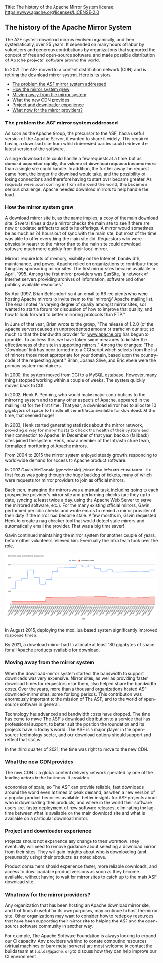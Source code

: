 Title: The history of the Apache Mirror System
license: https://www.apache.org/licenses/LICENSE-2.0

## The history of the Apache Mirror System

The ASF system download mirrors evolved organically, and then systematically, over 25 years. It depended on many hours of labor by volunteers and generous contributions by organizations that supported the concept of free and open-source software, and made possible distribution of Apache projects' software around the world.

In 2021 The ASF moved to a content distribution network (CDN) and is retiring the download mirror system. Here is its story.

  - <a href="#problem">The problem the ASF mirror system addressed</a>
  - <a href="#growth">How the mirror system grew</a>
  - <a href="#moving">Moving away from the mirror system</a>
  - <a href="#cdn">What the new CDN provides</a>
  - <a href="#experience">Project and downloader experience</a>
  - <a href="#next">What now for the mirror providers?</a>

<h3 id="problem">The problem the ASF mirror system addressed</h3>
As soon as the Apache Group, the precursor to the ASF, had a useful version of the Apache Server, it wanted to share it widely. This required having a download site from which interested parties could retrieve the latest version of the software.

A single download site could handle a few requests at a time, but as demand expanded rapidly, the volume of download requests became more than a single site could handle. In addition, the further away the request came from, the longer the download would take, and the possibility of losing connections and therefore having to start over became greater. As requests were soon coming in from all around the world, this became a serious challenge. Apache needed download mirrors to help handle the load.

<h3 id="growth">How the mirror system grew</h3>
A download mirror site is, as the name implies, a copy of the main download site. Several times a day a mirror checks the main site to see if there are new or updated artifacts to add to its offerings. A mirror would sometimes be as much as 24 hours out of sync with the main site, but most of the time was able to offer everything the main site did. Requestors who were physically nearer to the mirror than to the main site could download software much more quickly from their local mirror.

Mirrors require lots of memory, visibility on the Internet, bandwidth, maintenance, and power. Apache relied on organizations to contribute these things by sponsoring mirror sites. The first mirror sites became available in April, 1995. Among the first mirror providers was SunSite, 'a network of Internet servers providing archives of information, software and other publicly available resources.'

By April,1997, Brian Behlendorf sent an email to 66 recipients who were hosting Apache mirrors to invite them to the 'mirror@' Apache mailing list. The email noted "a varying degree of quality amongst mirror sites, so I wanted to start a forum for discussion of how to improve that quality, and how to look forward to better mirroring protocols than FTP."

In June of that year, Brian wrote to the group, "The release of 1.2.0 (of the Apache server) caused an unprecedented amount of traffic on our site; so much so that the bandwidth provider for www.apache.org has begun to grumble. To address this, we have taken some measures to bolster the effectiveness of the site in supporting mirrors." Among the changes: "The 'Download' link has been turned into a CGI script which selects from the list of mirrors those most appropriate for your domain, based upon the country-code of the requesting agent." Brian, Joshua Slive, and Eric Abele were the primary system maintainers.

In 2000, the system moved from CGI to a MySQL database. However, many things stopped working within a couple of weeks. The system quickly moved back to CGI.

In 2002, Henk P. Penning, who would make major contributions to the mirroring system and to many other aspects of Apache, appeared in the mailing list for the first time. That year, a download mirror had to allocate 10 gigabytes of space to handle all the artifacts available for download. At the time, that seemed huge!

In 2003, Henk started generating statistics about the mirror network, providing a way for mirror hosts to check the health of their system and their connection to Apache. In December of that year, backup (fallback) sites joined the system. Henk, now a member of the Infrastructure team, formalized monitoring of Apache mirrors.

From 2004 to 2015 the mirror system enjoyed steady growth, responding to world-wide demand for access to Apache product software.

In 2007 Gavin McDonald (gmcdonald) joined the Infrastructure team. His first focus was going through the huge backlog of tickets, many of which were requests for mirror providers to join as official mirrors.

Back then, managing the mirrors was a manual task, including going to each prospective provider's mirror site and performing checks (are they up to date, syncing at least twice a day, using the Apache Web Server to serve the mirrored software, etc.). For the many existing official mirrors, Gavin performed periodic checks and wrote emails to remind a mirror provider of their duty if the mirror had become stale. A few months in, Gavin requested Henk to create a nag checker tool that would detect stale mirrors and automatically email the provider. That was a big time saver!

Gavin continued maintaining the mirror system for another couple of years, before other volunteers relieved him. Eventually the Infra team took over the role.

<img src="images/mirrorsystemgrowth.png" alt="Chart of the growth of the Apache mirror system" width="500">


In August 2015, deploying the mod_lua based system significantly improved response times.

By 2021, a download mirror had to allocate at least 180 gigabytes of space for all Apache products available for download.

<h3 id="moving">Moving away from the mirror system</h3>
When the download-mirror system started, the bandwidth to support downloads was very expensive. Mirror sites, as well as providing faster download times for requestors near them, also helped share the bandwidth costs. Over the years, more than a thousand organizations hosted ASF download-mirror sites, some for long periods. This contribution was enormously important to the mission of The ASF, and to the world of open-source software in general.

Technology has advanced and bandwidth costs have dropped. The time has come to move The ASF's download distribution to a service that has professional support, to better suit the position the foundation and its projects have in today's world. The ASF is a major player in the open-source technology sector, and our download options should support and reflect that status.

In the third quarter of 2021, the time was right to move to the new CDN.

<h3 id="cdn">What the new CDN provides</h3>
The new CDN is a global content delivery network operated by one of the leading actors in the business. It provides

economies of scale, so The ASF can provide reliable, fast downloads around the world even at times of peak demand, as when a new version of a popular product becomes available.
better insights for ASF projects about who is downloading their products, and where in the world their software users are.
faster deployment of new software releases, eliminating the lag-time between what is available on the main download site and what is available on a particular download mirror.

<h3 id="experience">Project and downloader experience</h3>
Projects should not experience any change to their workflow. They eventually will need to remove guidance about selecting a download mirror from their sites. They will gain insights about who is downloading (and presumably using) their products, as noted above.

Product consumers should experience faster, more reliable downloads, and access to downloadable product versions as soon as they become available, without having to wait for mirror sites to catch up to the main ASF download site.

<h3 id="next">What now for the mirror providers?</h3>
Any organization that has been hosting an Apache download mirror site, and that finds it useful for its own purposes, may continue to host the mirror site. Other organizations may want to consider how to redeploy resources that have been supporting their mirror site to helping the ASF and the open-source software community in another way.

For example, The Apache Software Foundation is always looking to expand our CI capacity. Any providers wishing to donate computing resources (virtual machines or bare metal servers) are most welcome to contact the builds team at `builds@apache.org` to discuss how they can help improve our CI environment.
